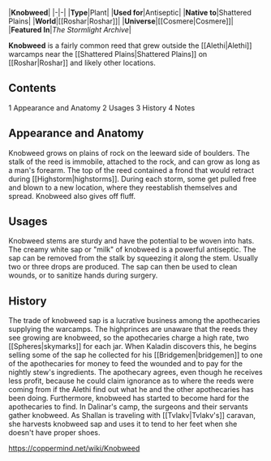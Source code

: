 |**Knobweed**|
|-|-|
|**Type**|Plant|
|**Used for**|Antiseptic|
|**Native to**|Shattered Plains|
|**World**|[[Roshar\|Roshar]]|
|**Universe**|[[Cosmere\|Cosmere]]|
|**Featured In**|*The Stormlight Archive*|

**Knobweed** is a fairly common reed that grew outside the [[Alethi\|Alethi]] warcamps near the [[Shattered Plains\|Shattered Plains]] on [[Roshar\|Roshar]] and likely other locations.

## Contents

1 Appearance and Anatomy
2 Usages
3 History
4 Notes


## Appearance and Anatomy
Knobweed grows on plains of rock on the leeward side of boulders. The stalk of the reed is immobile, attached to the rock, and can grow as long as a man's forearm. The top of the reed contained a frond that would retract during [[Highstorm\|highstorms]]. During each storm, some get pulled free and blown to a new location, where they reestablish themselves and spread. Knobweed also gives off fluff.

## Usages
Knobweed stems are sturdy and have the potential to be woven into hats.
The creamy white sap or "milk" of knobweed is a powerful antiseptic. The sap can be removed from the stalk by squeezing it along the stem. Usually two or three drops are produced. The sap can then be used to clean wounds, or to sanitize hands during surgery.

## History
The trade of knobweed sap is a lucrative business among the apothecaries supplying the warcamps. The highprinces are unaware that the reeds they see growing are knobweed, so the apothecaries charge a high rate, two [[Spheres\|skymarks]] for each jar. When Kaladin discovers this, he begins selling some of the sap he collected for his [[Bridgemen\|bridgemen]] to one of the apothecaries for money to feed the wounded and to pay for the nightly stew's ingredients. The apothecary agrees, even though he receives less profit, because he could claim ignorance as to where the reeds were coming from if the Alethi find out what he and the other apothecaries has been doing. Furthermore, knobweed has started to become hard for the apothecaries to find. In Dalinar's camp, the surgeons and their servants gather knobweed.
As Shallan is traveling with [[Tvlakv\|Tvlakv's]] caravan, she harvests knobweed sap and uses it to tend to her feet when she doesn't have proper shoes.



https://coppermind.net/wiki/Knobweed